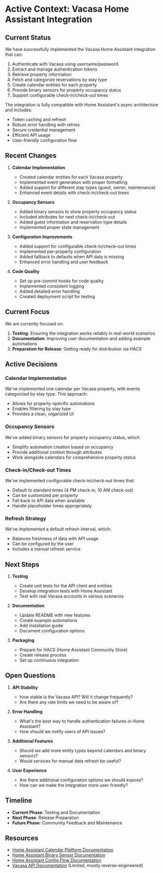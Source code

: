# Active Context: Vacasa Home Assistant Integration

## Current Status

We have successfully implemented the Vacasa Home Assistant integration that can:
1. Authenticate with Vacasa using username/password
2. Extract and manage authentication tokens
3. Retrieve property information
4. Fetch and categorize reservations by stay type
5. Create calendar entities for each property
6. Provide binary sensors for property occupancy status
7. Support configurable check-in/check-out times

The integration is fully compatible with Home Assistant's async architecture and includes:
- Token caching and refresh
- Robust error handling with retries
- Secure credential management
- Efficient API usage
- User-friendly configuration flow

## Recent Changes

1. **Calendar Implementation**
   - Created calendar entities for each Vacasa property
   - Implemented event generation with proper formatting
   - Added support for different stay types (guest, owner, maintenance)
   - Enhanced event details with check-in/check-out times

2. **Occupancy Sensors**
   - Added binary sensors to show property occupancy status
   - Included attributes for next check-in/check-out
   - Added guest information and reservation type details
   - Implemented proper state management

3. **Configuration Improvements**
   - Added support for configurable check-in/check-out times
   - Implemented per-property configuration
   - Added fallback to defaults when API data is missing
   - Enhanced error handling and user feedback

4. **Code Quality**
   - Set up pre-commit hooks for code quality
   - Implemented consistent logging
   - Added detailed error handling
   - Created deployment script for testing

## Current Focus

We are currently focused on:
1. **Testing**: Ensuring the integration works reliably in real-world scenarios
2. **Documentation**: Improving user documentation and adding example automations
3. **Preparation for Release**: Getting ready for distribution via HACS

## Active Decisions

### Calendar Implementation
We've implemented one calendar per Vacasa property, with events categorized by stay type. This approach:
- Allows for property-specific automations
- Enables filtering by stay type
- Provides a clean, organized UI

### Occupancy Sensors
We've added binary sensors for property occupancy status, which:
- Simplify automation creation based on occupancy
- Provide additional context through attributes
- Work alongside calendars for comprehensive property status

### Check-in/Check-out Times
We've implemented configurable check-in/check-out times that:
- Default to standard times (4 PM check-in, 10 AM check-out)
- Can be customized per property
- Fall back to API data when available
- Handle placeholder times appropriately

### Refresh Strategy
We've implemented a default refresh interval, which:
- Balances freshness of data with API usage
- Can be configured by the user
- Includes a manual refresh service

## Next Steps

1. **Testing**
   - Create unit tests for the API client and entities
   - Develop integration tests with Home Assistant
   - Test with real Vacasa accounts in various scenarios

2. **Documentation**
   - Update README with new features
   - Create example automations
   - Add installation guide
   - Document configuration options

3. **Packaging**
   - Prepare for HACS (Home Assistant Community Store)
   - Create release process
   - Set up continuous integration

## Open Questions

1. **API Stability**
   - How stable is the Vacasa API? Will it change frequently?
   - Are there any rate limits we need to be aware of?

2. **Error Handling**
   - What's the best way to handle authentication failures in Home Assistant?
   - How should we notify users of API issues?

3. **Additional Features**
   - Should we add more entity types beyond calendars and binary sensors?
   - Would services for manual data refresh be useful?

4. **User Experience**
   - Are there additional configuration options we should expose?
   - How can we make the integration more user-friendly?

## Timeline

- **Current Phase**: Testing and Documentation
- **Next Phase**: Release Preparation
- **Future Phase**: Community Feedback and Maintenance

## Resources

- [Home Assistant Calendar Platform Documentation](https://developers.home-assistant.io/docs/core/entity/calendar/)
- [Home Assistant Binary Sensor Documentation](https://developers.home-assistant.io/docs/core/entity/binary-sensor/)
- [Home Assistant Config Flow Documentation](https://developers.home-assistant.io/docs/config_entries_config_flow_handler/)
- [Vacasa API Documentation](https://owner.vacasa.io/api/v1) (Limited, mostly reverse-engineered)
